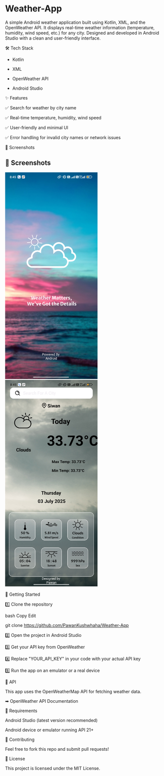 # Weather-App


A simple Android weather application built using Kotlin, XML, and the OpenWeather API. It displays real-time weather information (temperature, humidity, wind speed, etc.) for any city. Designed and developed in Android Studio with a clean and user-friendly interface.

🛠️ Tech Stack

* Kotlin

* XML

* OpenWeather API

* Android Studio

✨ Features

✅ Search for weather by city name

✅ Real-time temperature, humidity, wind speed

✅ User-friendly and minimal UI

✅ Error handling for invalid city names or network issues

📸 Screenshots

## 📸 Screenshots

<img src="screenshot2.jpg" alt="Weather App Home" width="300"/>

<img src="screenshot1.jpg" alt="Search Weather" width="300"/>


🚀 Getting Started

1️⃣ Clone the repository

bash
Copy
Edit

git clone https://github.com/PawanKushwhaha/Weather-App

2️⃣ Open the project in Android Studio

3️⃣ Get your API key from OpenWeather

4️⃣ Replace "YOUR_API_KEY" in your code with your actual API key

5️⃣ Run the app on an emulator or a real device

🔑 API

This app uses the OpenWeatherMap API for fetching weather data.

➡ OpenWeather API Documentation

📌 Requirements

Android Studio (latest version recommended)

Android device or emulator running API 21+

🤝 Contributing

Feel free to fork this repo and submit pull requests!

📄 License

This project is licensed under the MIT License.
